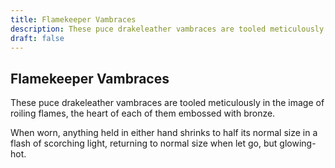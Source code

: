 ```yaml
---
title: Flamekeeper Vambraces
description: These puce drakeleather vambraces are tooled meticulously in the image of roiling flames, the heart of each of them embossed with bronze....
draft: false
---
```


## Flamekeeper Vambraces

These puce drakeleather vambraces are tooled meticulously in the image of roiling flames, the heart of each of them embossed with bronze.

When worn, anything held in either hand shrinks to half its normal size in a flash of scorching light, returning to normal size when let go, but glowing-hot.
